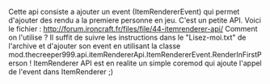 Cette api consiste a ajouter un event (ItemRendererEvent) qui permet d'ajouter des rendu a la premiere personne en jeu.
C'est un petite API.
Voici le fichier : http://forum.ironcraft.fr/files/file/44-itemrenderer-api/
Comment on l'utilise ? Il suffit de suivre les instructions dans le "Lisez-moi.txt" de l'archive et d'ajouter son event en utilisant la classe mod.thecreeper999.api.itemRendererApi.ItemRendererEvent.RenderInFirstPerson !
ItemRenderer API est en realite un simple coremod qui ajoute l'appel de l'event dans ItemRenderer ;)